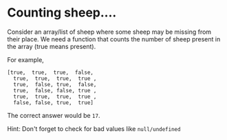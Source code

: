 # Counting sheep....

Consider an array/list of sheep where some sheep may be missing from their place. We need a function that counts the number of sheep present in the array (true means present).

For example,
```
[true,  true,  true,  false,
  true,  true,  true,  true ,
  true,  false, true,  false,
  true,  false, false, true ,
  true,  true,  true,  true ,
  false, false, true,  true]
```
The correct answer would be `17`.

Hint: Don't forget to check for bad values like `null/undefined`


